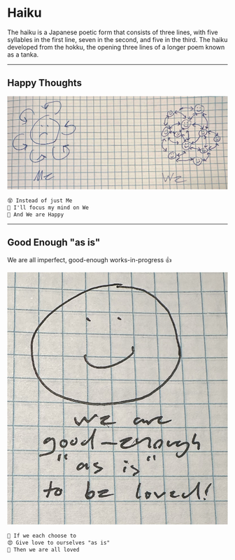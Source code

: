 # Haiku

The haiku is a Japanese poetic form that consists of three lines, with five syllables in the first line, seven in the second, and five in the third. The haiku developed from the hokku, the opening three lines of a longer poem known as a tanka.

---

## Happy Thoughts

![](Happy.jpg)

```
😵 Instead of just Me
🤘 I'll focus my mind on We
🙂 And We are Happy
```

---

## Good Enough "as is"

We are all imperfect, good-enough works-in-progress 👍

![](GoodEnough.jpg)

```
🤔 If we each choose to
😍 Give love to ourselves "as is"
🥰 Then we are all loved
```
